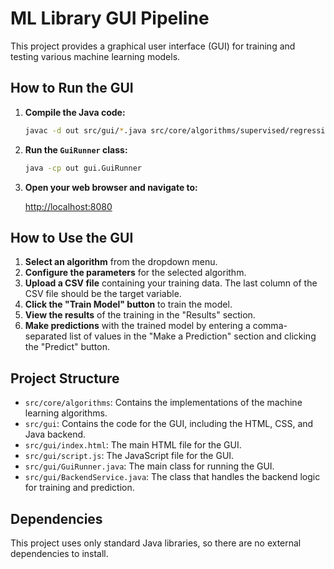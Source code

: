 # ML Library GUI Pipeline

This project provides a graphical user interface (GUI) for training and testing various machine learning models.

## How to Run the GUI

1.  **Compile the Java code:**

    ```bash
    javac -d out src/gui/*.java src/core/algorithms/supervised/regression/*.java src/core/algorithms/supervised/classification/*.java src/core/algorithms/supervised/regression/costFunction/*.java src/core/algorithms/supervised/regression/optimizer/*.java src/core/algorithms/supervised/regression/interfaces/*.java
    ```

2.  **Run the `GuiRunner` class:**

    ```bash
    java -cp out gui.GuiRunner
    ```

3.  **Open your web browser and navigate to:**

    [http://localhost:8080](http://localhost:8080)

## How to Use the GUI

1.  **Select an algorithm** from the dropdown menu.
2.  **Configure the parameters** for the selected algorithm.
3.  **Upload a CSV file** containing your training data. The last column of the CSV file should be the target variable.
4.  **Click the "Train Model" button** to train the model.
5.  **View the results** of the training in the "Results" section.
6.  **Make predictions** with the trained model by entering a comma-separated list of values in the "Make a Prediction" section and clicking the "Predict" button.

## Project Structure

*   `src/core/algorithms`: Contains the implementations of the machine learning algorithms.
*   `src/gui`: Contains the code for the GUI, including the HTML, CSS, and Java backend.
*   `src/gui/index.html`: The main HTML file for the GUI.
*   `src/gui/script.js`: The JavaScript file for the GUI.
*   `src/gui/GuiRunner.java`: The main class for running the GUI.
*   `src/gui/BackendService.java`: The class that handles the backend logic for training and prediction.

## Dependencies

This project uses only standard Java libraries, so there are no external dependencies to install.
